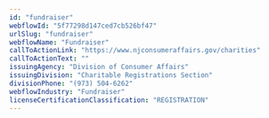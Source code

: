 ```yaml
---
id: "fundraiser"
webflowId: "5f77298d147ced7cb526bf47"
urlSlug: "fundraiser"
webflowName: "Fundraiser"
callToActionLink: "https://www.njconsumeraffairs.gov/charities"
callToActionText: ""
issuingAgency: "Division of Consumer Affairs"
issuingDivision: "Charitable Registrations Section"
divisionPhone: "(973) 504-6262"
webflowIndustry: "Fundraiser"
licenseCertificationClassification: "REGISTRATION"
---
```


